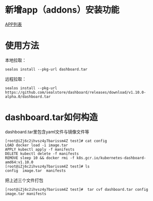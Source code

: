 # 新增app（addons）安装功能

[APP列表](https://github.com/sealstore)

# 使用方法
本地拉取：
```
sealos install --pkg-url dashboard.tar
```
远程拉取：
```
sealos install --pkg-url https://github.com/sealstore/dashboard/releases/download/v1.10.0-alpha.0/dashboard.tar
```

# dashboard.tar如何构造
dashboard.tar里包含yaml文件与镜像文件等

```
[root@iZj6c2ihvsz4y7barissm4Z test]# cat config 
LOAD docker load -i image.tar
APPLY kubectl apply -f manifests
DELETE kubectl delete -f manifests
REMOVE sleep 10 && docker rmi -f k8s.gcr.io/kubernetes-dashboard-amd64:v1.10.0
[root@iZj6c2ihvsz4y7barissm4Z test]# ls
config  image.tar  manifests
```
把上述三个文件打包

```
[root@iZj6c2ihvsz4y7barissm4Z test]#  tar cvf dashboard.tar config image.tar manifests
```
